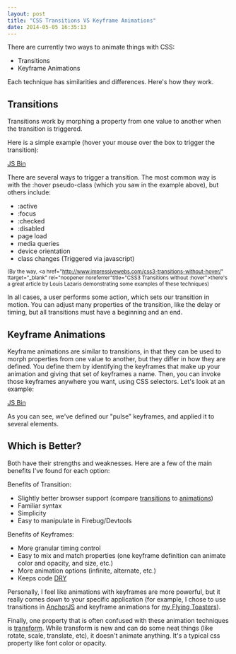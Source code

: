 ```yaml
---
layout: post
title: "CSS Transitions VS Keyframe Animations"
date: 2014-05-05 16:35:13
---
```


There are currently two ways to animate things with CSS:

*   Transitions
*   Keyframe Animations

Each technique has similarities and differences. Here's how they work.

## Transitions

Transitions work by morphing a property from one value to another when the transition is triggered.

Here is a simple example (hover your mouse over the box to trigger the transition):

<a class="jsbin-embed" href="http://jsbin.com/jesafeso/1/embed?html,css,output">JS Bin</a>

There are several ways to trigger a transition. The most common way is with the :hover pseudo-class (which you saw in the example above), but others include:

*   :active
*   :focus
*   :checked
*   :disabled
*   page load
*   media queries
*   device orientation
*   class changes (Triggered via javascript)

<small>(By the way, <a href="http://www.impressivewebs.com/css3-transitions-without-hover/" ttarget="_blank" rel="noopener noreferrer"title="CSS3 Transitions without :hover">there's a great article by Louis Lazaris</a> demonstrating some examples of these techniques)</small>

In all cases, a user performs some action, which sets our transition in motion. You can adjust many properties of the transition, like the delay or timing, but all transitions must have a beginning and an end.

## Keyframe Animations

Keyframe animations are similar to transitions, in that they can be used to morph properties from one value to another, but they differ in how they are defined. You define them by identifying the keyframes that make up your animation and giving that set of keyframes a name. Then, you can invoke those keyframes anywhere you want, using CSS selectors. Let's look at an example:

<a class="jsbin-embed" href="http://jsbin.com/mujebelo/1/embed">JS Bin</a>

As you can see, we've defined our "pulse" keyframes, and applied it to several elements.

## Which is Better?

Both have their strengths and weaknesses. Here are a few of the main benefits I've found for each option:

Benefits of Transition:

*   Slightly better browser support (compare [transitions][1] to [animations][2])
*   Familiar syntax
*   Simplicity
*   Easy to manipulate in Firebug/Devtools

 [1]: http://caniuse.com/css-transitions
 [2]: http://caniuse.com/css-animation

Benefits of Keyframes:

*   More granular timing control
*   Easy to mix and match properties (one keyframe definition can animate color and opacity, and size, etc.)
*   More animation options (infinite, alternate, etc.)
*   Keeps code [DRY][3]

 [3]: http://en.wikipedia.org/wiki/Don't_repeat_yourself

Personally, I feel like animations with keyframes are more powerful, but it really comes down to your specific application (for example, I chose to use transitions in [AnchorJS][4] and keyframe animations for [my Flying Toasters][5]).

 [4]: http://www.bryanbraun.com/2014/01/19/anchorjs
 [5]: http://www.bryanbraun.com/2014/03/15/how-i-rebuilt-flying-toasters-using-only-css-animations

Finally, one property that is often confused with these animation techniques is [transform][6]. While transform is new and can do some neat things (like rotate, scale, translate, etc), it doesn't animate anything. It's a typical css property like font color or opacity.

 [6]: http://docs.webplatform.org/wiki/css/properties/transform